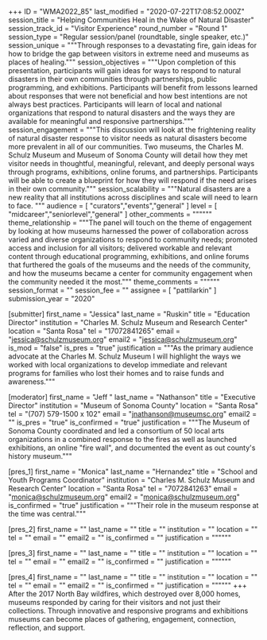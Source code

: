 +++
ID = "WMA2022_85"
last_modified = "2020-07-22T17:08:52.000Z"
session_title = "Helping Communities Heal in the Wake of Natural Disaster"
session_track_id = "Visitor Experience"
round_number = "Round 1"
session_type = "Regular session/panel (roundtable, single speaker, etc.)"
session_unique = """Through responses to a devastating fire, gain ideas for how to bridge the gap between visitors in extreme need and museums as places of healing."""
session_objectives = """Upon completion of this presentation, participants will gain ideas for ways to respond to natural disasters in their own communities through partnerships, public programming, and exhibitions.  Participants will benefit from lessons learned about responses that were not beneficial and how best intentions are not always best practices. Participants will learn of local and national organizations that respond to natural disasters and the ways they are available for meaningful and responsive partnerships."""
session_engagement = """This discussion will look at the frightening reality of natural disaster response to visitor needs as natural disasters become more prevalent in all of our communities. Two museums, the Charles M. Schulz Museum and Museum of Sonoma County will detail how they met visitor needs in thoughtful, meaningful, relevant, and deeply personal ways through programs, exhibitions, online forums, and partnerships. Participants will be able to create a blueprint for how they will respond if the need arises in their own community."""
session_scalability = """Natural disasters are a new reality that all institutions across disciplines and scale will need to learn to face. 
"""
audience = [ "curators","events","general" ]
level = [ "midcareer","seniorlevel","general" ]
other_comments = """"""
theme_relationship = """The panel will touch on the theme of engagement by looking at how museums harnessed the power of collaboration across varied and diverse organizations to respond to community needs; promoted access and inclusion for all visitors; delivered workable and relevant content through educational programming, exhibitions, and online forums that furthered the goals of the museums and the needs of the community, and how the museums became a center for community engagement when the community needed it the most."""
theme_comments = """"""
session_format = ""
session_fee = ""
assignee = [ "pattilarkin" ]
submission_year = "2020"

[submitter]
first_name = "Jessica"
last_name = "Ruskin"
title = "Education Director"
institution = "Charles M. Schulz Museum and Research Center"
location = "Santa Rosa"
tel = "17072841265"
email = "jessica@schulzmuseum.org"
email2 = "jessica@schulzmuseum.org"
is_mod = "false"
is_pres = "true"
justification = """As the primary audience advocate at the Charles M. Schulz Museum I will highlight the ways we worked with local organizations to develop immediate and relevant programs for families who lost their homes and to raise funds and awareness."""

[moderator]
first_name = "Jeff "
last_name = "Nathanson"
title = "Executive Director"
institution = "Museum of Sonoma County"
location = "Santa Rosa"
tel = "(707) 579-1500 x 102"
email = "jnathanson@museumsc.org"
email2 = ""
is_pres = "true"
is_confirmed = "true"
justification = """The Museum of Sonoma County coordinated and led a consortium of 50 local arts organizations in a combined response to the fires as well as launched exhibitions, an online "fire wall", and documented the event as out county's history museum."""

[pres_1]
first_name = "Monica"
last_name = "Hernandez"
title = "School and Youth Programs Coordinator"
institution = "Charles M. Schulz Museum and Research Center"
location = "Santa Rosa"
tel = "7072841263"
email = "monica@schulzmuseum.org"
email2 = "monica@schulzmuseum.org"
is_confirmed = "true"
justification = """Their role in the museum response at the time was central."""

[pres_2]
first_name = ""
last_name = ""
title = ""
institution = ""
location = ""
tel = ""
email = ""
email2 = ""
is_confirmed = ""
justification = """"""

[pres_3]
first_name = ""
last_name = ""
title = ""
institution = ""
location = ""
tel = ""
email = ""
email2 = ""
is_confirmed = ""
justification = """"""

[pres_4]
first_name = ""
last_name = ""
title = ""
institution = ""
location = ""
tel = ""
email = ""
email2 = ""
is_confirmed = ""
justification = """"""
+++
After the 2017 North Bay wildfires, which destroyed over 8,000 homes, museums responded by caring for their visitors and not just their collections. Through innovative and responsive programs and exhibitions museums can become places of gathering, engagement, connection, reflection, and support. 
